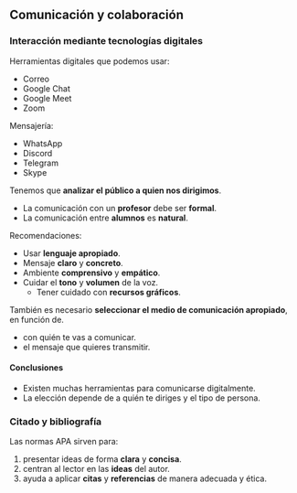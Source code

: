 ## Comunicación y colaboración

### Interacción mediante tecnologías digitales

Herramientas digitales que podemos usar:

- Correo
- Google Chat
- Google Meet
- Zoom

Mensajería:

- WhatsApp
- Discord
- Telegram
- Skype

Tenemos que **analizar el público a quien nos dirigimos**.

- La comunicación con un **profesor** debe ser **formal**.
- La comunicación entre **alumnos** es **natural**.

Recomendaciones:

- Usar **lenguaje apropiado**.
- Mensaje **claro** y **concreto**.
- Ambiente **comprensivo** y **empático**.
- Cuidar el **tono** y **volumen** de la voz.
	- Tener cuidado con **recursos gráficos**.

También es necesario **seleccionar el medio de comunicación apropiado**, en función de.

- con quién te vas a comunicar.
- el mensaje que quieres transmitir.

#### Conclusiones

- Existen muchas herramientas para comunicarse digitalmente.
- La elección depende de a quién te diriges y el tipo de persona.

### Citado y bibliografía

Las normas APA sirven para:

1. presentar ideas de forma **clara** y **concisa**.
2. centran al lector en las **ideas** del autor.
3. ayuda a aplicar **citas** y **referencias** de manera adecuada y ética.



